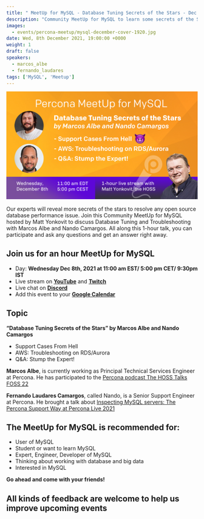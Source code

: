 ```yaml
---
title: " MeetUp for MySQL - Database Tuning Secrets of the Stars - Dec 8th 2021"
description: "Community MeetUp for MySQL to learn some secrets of the Stars to tune your database :  we will have support cases, troubleshooting on RDS/Aurora and stump the Expert with Q&A"
images:
  - events/percona-meetup/mysql-december-cover-1920.jpg
date: Wed, 8th December 2021, 19:00:00 +0000
weight: 1
draft: false
speakers:
  - marcos_albe
  - fernando_laudares
tags: ['MySQL', 'Meetup']
---
```


![Percona MeetUp for MySQL December 2021](events/percona-meetup/mysql-december-cover-1920.jpg)

Our experts will reveal more secrets of the stars to resolve any open source database performance issue. Join this Community MeetUp for MySQL hosted by Matt Yonkovit to discuss Database Tuning and Troubleshooting with Marcos Albe and Nando Camargos. All along this 1-hour talk, you can participate and ask any questions and get an answer right away.

## Join us for an hour MeetUp for MySQL

* Day: **Wednesday Dec 8th, 2021 at 11:00 am EST/ 5:00 pm CET/ 9:30pm IST**
* Live stream on **[YouTube](https://www.youtube.com/watch?v=irsCITZfgBg)** and **[Twitch](https://www.twitch.tv/perconalive)**
* Live chat on **[Discord](http://per.co.na/discord)**
* Add this event to your **[Google Calendar](https://calendar.google.com/event?action=TEMPLATE&tmeid=NG9scmd1YWhhbDIzNnV1NTNvYTNpcjRjaXIgY19wN2ZhdjRjc2lpNWo1dmRzb2hpMHE4dmk0OEBn&tmsrc=c_p7fav4csii5j5vdsohi0q8vi48%40group.calendar.google.com)**

## Topic 

**“Database Tuning Secrets of the Stars” by Marcos Albe and Nando Camargos**
* Support Cases From Hell 
* AWS: Troubleshooting on RDS/Aurora
* Q&A: Stump the Expert!

**Marcos Albe**, is currently working as Principal Technical Services Engineer at Percona. He has participated to the [Percona podcast The HOSS Talks FOSS 22](https://www.youtube.com/watch?v=ZRVmdru5jTI)

**Fernando Laudares Camargos**, called Nando, is a Senior Support Engineer at Percona. He brought a talk about [Inspecting MySQL servers: The Percona Support Way at Percona Live 2021](https://www.youtube.com/watch?v=n1gWso3HDyw)

## The MeetUp for MySQL is recommended for: 

* User of MySQL
* Student or want to learn MySQL
* Expert, Engineer, Developer of MySQL
* Thinking about working with database and big data
* Interested in MySQL

**Go ahead and come with your friends!**

## All kinds of feedback are welcome to help us improve upcoming events
